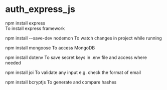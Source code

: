 # auth_express_js


npm install express  
To install express framework


npm install --save-dev nodemon
To watch changes in project while running


npm install mongoose
To access MongoDB


npm install dotenv
To save secret keys in .env file and access where needed


npm install joi
To validate any input e.g. check the format of email


npm install bcryptjs
To generate and compare hashes